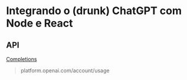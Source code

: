 # Integrando o (drunk) ChatGPT com Node e React

## API

[Completions](https://platform.openai.com/docs/api-reference/completions)

> platform.openai.com/account/usage
